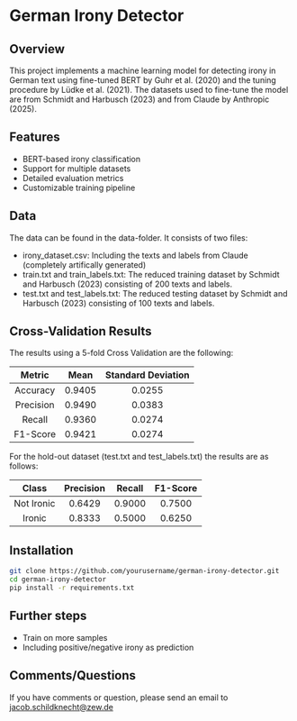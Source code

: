 # German Irony Detector

## Overview
This project implements a machine learning model for detecting irony in German text using fine-tuned BERT by Guhr et al. (2020) and the tuning procedure by Lüdke et al. (2021). The datasets used to fine-tune the model are from Schmidt and Harbusch (2023) and from Claude by Anthropic (2025).

## Features
- BERT-based irony classification
- Support for multiple datasets
- Detailed evaluation metrics
- Customizable training pipeline

## Data
The data can be found in the data-folder. It consists of two files:
- irony_dataset.csv: Including the texts and labels from Claude (completely artifically generated)
- train.txt and train_labels.txt: The reduced training dataset by Schmidt and Harbusch (2023) consisting of 200 texts and labels.
- test.txt and test_labels.txt: The reduced testing dataset by Schmidt and Harbusch (2023) consisting of 100 texts and labels.

## Cross-Validation Results

The results using a 5-fold Cross Validation are the following:

| Metric     | Mean    | Standard Deviation |
|:----------:|:-------:|:------------------:|
| Accuracy   | 0.9405  | 0.0255             |
| Precision  | 0.9490  | 0.0383             |
| Recall     | 0.9360  | 0.0274             |
| F1-Score   | 0.9421  | 0.0274             |

For the hold-out dataset (test.txt and test_labels.txt) the results are as follows:

| Class        | Precision | Recall | F1-Score    |
|:------------:|:---------:|:------:|:-----------:|
| Not Ironic   | 0.6429    | 0.9000 | 0.7500      |
| Ironic       | 0.8333    | 0.5000 | 0.6250      |

## Installation
```bash
git clone https://github.com/yourusername/german-irony-detector.git
cd german-irony-detector
pip install -r requirements.txt
```

## Further steps
- Train on more samples
- Including positive/negative irony as prediction

## Comments/Questions
If you have comments or question, please send an email to jacob.schildknecht@zew.de